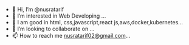 - 👋 Hi, I’m @nusratarif
- 👀 I’m interested in Web Developing ...
- 🌱 I am good in html, css,javascript,react js,aws,docker,kubernetes...
- 💞️ I’m looking to collaborate on ...
- 📫 How to reach me nusratarif02@gmail.com...

<!---
nusratarif/nusratarif is a ✨ special ✨ repository because its `README.md` (this file) appears on your GitHub profile.
You can click the Preview link to take a look at your changes.
--->
